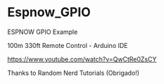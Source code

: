 # Espnow_GPIO
ESPNOW GPIO Example

100m 330ft Remote Control - Arduino IDE

https://www.youtube.com/watch?v=QwCtRe0ZsCY


Thanks to Random Nerd Tutorials (Obrigado!)
